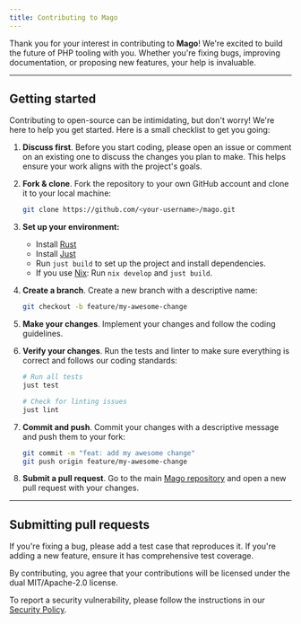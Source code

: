 ```yaml
---
title: Contributing to Mago
---
```


Thank you for your interest in contributing to **Mago**! We're excited to build the future of PHP tooling with you. Whether you're fixing bugs, improving documentation, or proposing new features, your help is invaluable.

---

## Getting started

Contributing to open-source can be intimidating, but don't worry! We're here to help you get started. Here is a small checklist to get you going:

1.  **Discuss first**. Before you start coding, please open an issue or comment on an existing one to discuss the changes you plan to make. This helps ensure your work aligns with the project's goals.

2.  **Fork & clone**. Fork the repository to your own GitHub account and clone it to your local machine:

    ```bash
    git clone https://github.com/<your-username>/mago.git
    ```

3.  **Set up your environment:**
    - Install [Rust](https://www.rust-lang.org/tools/install)
    - Install [Just](https://github.com/casey/just)
    - Run `just build` to set up the project and install dependencies.
    - If you use [Nix](https://nixos.org): Run `nix develop` and `just build`.

4.  **Create a branch**. Create a new branch with a descriptive name:

    ```bash
    git checkout -b feature/my-awesome-change
    ```

5.  **Make your changes**. Implement your changes and follow the coding guidelines.

6.  **Verify your changes**. Run the tests and linter to make sure everything is correct and follows our coding standards:

    ```bash
    # Run all tests
    just test

    # Check for linting issues
    just lint
    ```

7.  **Commit and push**. Commit your changes with a descriptive message and push them to your fork:

    ```bash
    git commit -m "feat: add my awesome change"
    git push origin feature/my-awesome-change
    ```

8.  **Submit a pull request**. Go to the main [Mago repository](https://github.com/carthage-software/mago) and open a new pull request with your changes.

---

## Submitting pull requests

If you're fixing a bug, please add a test case that reproduces it. If you're adding a new feature, ensure it has comprehensive test coverage.

By contributing, you agree that your contributions will be licensed under the dual MIT/Apache-2.0 license.

To report a security vulnerability, please follow the instructions in our [Security Policy](https://github.com/carthage-software/mago/security/policy).
